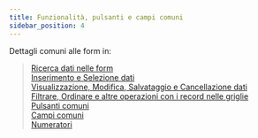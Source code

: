 ```yaml
---
title: Funzionalità, pulsanti e campi comuni
sidebar_position: 4
--- 
```



Dettagli comuni alle form in:
> [Ricerca dati nelle form](/docs/guide/operations-with-data/data-search-in-read-only-forms)<br />
> [Inserimento e Selezione dati](/docs/guide/operations-with-data/manual-entry-or-help-and-data-selection)<br />
> [Visualizzazione, Modifica, Salvataggio e Cancellazione dati](/docs/guide/operations-with-data/view-modify-save-and-delete-data)<br />
> [Filtrare, Ordinare e altre operazioni con i record nelle griglie](/docs/guide/operations-with-data/filter-sort-and-other-operations-with-records-in-grids)<br />
> [Pulsanti comuni](/docs/guide/common-buttons)<br />
> [Campi comuni](/docs/guide/glossary/glossary-intro)<br />
> [Numeratori](/docs/configurations/tables/fluentis-numerations)<br />